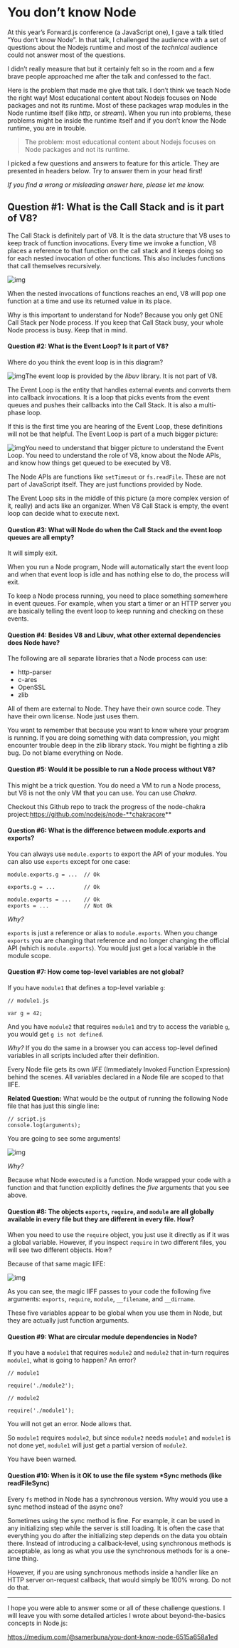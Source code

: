# You don’t know Node

At this year’s Forward.js conference (a JavaScript one), I gave a talk titled “You don’t know Node”. In that talk, I challenged the audience with a set of questions about the Nodejs runtime and most of the *technical* audience could not answer most of the questions.

I didn’t really measure that but it certainly felt so in the room and a few brave people approached me after the talk and confessed to the fact.

Here is the problem that made me give that talk. I don’t think we teach Node the right way! Most educational content about Nodejs focuses on Node packages and not its runtime. Most of these packages wrap modules in the Node runtime itself (like *http*, or *stream*). When you run into problems, these problems might be inside the runtime itself and if you don’t know the Node runtime, you are in trouble.

>  The problem: most educational content about Nodejs focuses on Node packages and not its runtime.

I picked a few questions and answers to feature for this article. They are presented in headers below. Try to answer them in your head first!

*If you find a wrong or misleading answer here, please let me know.*

## Question #1: What is the Call Stack and is it part of V8?

The Call Stack is definitely part of V8. It is the data structure that V8 uses to keep track of function invocations. Every time we invoke a function, V8 places a reference to that function on the call stack and it keeps doing so for each nested invocation of other functions. This also includes functions that call themselves recursively.

![img](https://cdn-images-1.medium.com/max/800/1*9xKwtu4Gq-a7Pj_tWJ-tog.png)

When the nested invocations of functions reaches an end, V8 will pop one function at a time and use its returned value in its place.

Why is this important to understand for Node? Because you only get ONE Call Stack per Node process. If you keep that Call Stack busy, your whole Node process is busy. Keep that in mind.

#### Question #2: What is the Event Loop? Is it part of V8?

Where do you think the event loop is in this diagram?

![img](https://cdn-images-1.medium.com/max/800/1*nLwOhFq_i4XbxRWUoXMlQQ.png)The event loop is provided by the *libuv* library. It is not part of V8.

The Event Loop is the entity that handles external events and converts them into callback invocations. It is a loop that picks events from the event queues and pushes their callbacks into the Call Stack. It is also a multi-phase loop.

If this is the first time you are hearing of the Event Loop, these definitions will not be that helpful. The Event Loop is part of a much bigger picture:

![img](https://cdn-images-1.medium.com/max/800/1*lj3_-x3yh-114QzWpFq8Ug.png)You need to understand that bigger picture to understand the Event Loop. You need to understand the role of V8, know about the Node APIs, and know how things get queued to be executed by V8.

The Node APIs are functions like `setTimeout` or `fs.readFile`. These are not part of JavaScript itself. They are just functions provided by Node.

The Event Loop sits in the middle of this picture (a more complex version of it, really) and acts like an organizer. When V8 Call Stack is empty, the event loop can decide what to execute next.

#### Question #3: What will Node do when the Call Stack and the event loop queues are all empty?

It will simply exit.

When you run a Node program, Node will automatically start the event loop and when that event loop is idle and has nothing else to do, the process will exit.

To keep a Node process running, you need to place something somewhere in event queues. For example, when you start a timer or an HTTP server you are basically telling the event loop to keep running and checking on these events.

#### Question #4: Besides V8 and Libuv, what other external dependencies does Node have?

The following are all separate libraries that a Node process can use:

- http-parser
- c-ares
- OpenSSL
- zlib

All of them are external to Node. They have their own source code. They have their own license. Node just uses them.

You want to remember that because you want to know where your program is running. If you are doing something with data compression, you might encounter trouble deep in the zlib library stack. You might be fighting a zlib bug. Do not blame everything on Node.

#### Question #5: Would it be possible to run a Node process without V8?

This might be a trick question. You do need a VM to run a Node process, but V8 is not the only VM that you can use. You can use *Chakra*.

Checkout this Github repo to track the progress of the node-chakra project:https://github.com/nodejs/node-**chakracore**

#### Question #6: What is the difference between module.exports and exports?

You can always use `module.exports` to export the API of your modules. You can also use `exports` except for one case:

```
module.exports.g = ...  // Ok
```

```
exports.g = ...         // Ok
```

```
module.exports = ...    // Ok
exports = ...           // Not Ok
```

*Why?*

`exports` is just a reference or alias to `module.exports`. When you change `exports` you are changing that reference and no longer changing the official API (which is `module.exports`). You would just get a local variable in the module scope.

#### Question #7: How come top-level variables are not global?

If you have `module1` that defines a top-level variable `g`:

```
// module1.js
```

```
var g = 42;
```

And you have `module2` that requires `module1` and try to access the variable `g`, you would get `g is not defined`.

*Why?* If you do the same in a browser you can access top-level defined variables in all scripts included after their definition.

Every Node file gets its own *IIFE* (Immediately Invoked Function Expression) behind the scenes. All variables declared in a Node file are scoped to that IIFE.

**Related Question:** What would be the output of running the following Node file that has just this single line:

```
// script.js
console.log(arguments);
```

You are going to see some arguments!



![img](https://cdn-images-1.medium.com/max/800/1*mLd8sj1_SFudZNisAeiOAQ.png)

*Why?*

Because what Node executed is a function. Node wrapped your code with a function and that function explicitly defines the *five* arguments that you see above.

#### Question #8: The objects `exports`, `require`, and `module` are all globally available in every file but they are different in every file. How?

When you need to use the `require` object, you just use it directly as if it was a global variable. However, if you inspect `require` in two different files, you will see two different objects. How?

Because of that same magic IIFE:



![img](https://cdn-images-1.medium.com/max/800/1*W926fXZZIUf7vnvE2IOnZg.png)

As you can see, the magic IIFF passes to your code the following five arguments: `exports`, `require`, `module`, `__filename`, and `__dirname`.

These five variables appear to be global when you use them in Node, but they are actually just function arguments.

#### Question #9: What are circular module dependencies in Node?

If you have a `module1` that requires `module2` and `module2` that in-turn requires `module1`, what is going to happen? An error?

```
// module1
```

```
require('./module2');
```

```
// module2
```

```
require('./module1');
```

You will not get an error. Node allows that.

So `module1` requires `module2`, but since `module2` needs `module1` and `module1` is not done yet, `module1` will just get a partial version of `module2`.

You have been warned.

#### Question #10: When is it OK to use the file system *Sync methods (like readFileSync)

Every `fs` method in Node has a synchronous version. Why would you use a sync method instead of the async one?

Sometimes using the sync method is fine. For example, it can be used in any initializing step while the server is still loading. It is often the case that everything you do after the initializing step depends on the data you obtain there. Instead of introducing a callback-level, using synchronous methods is acceptable, as long as what you use the synchronous methods for is a one-time thing.

However, if you are using synchronous methods inside a handler like an HTTP server on-request callback, that would simply be 100% wrong. Do not do that.

------

I hope you were able to answer some or all of these challenge questions. I will leave you with some detailed articles I wrote about beyond-the-basics concepts in Node.js:

https://medium.com/@samerbuna/you-dont-know-node-6515a658a1ed